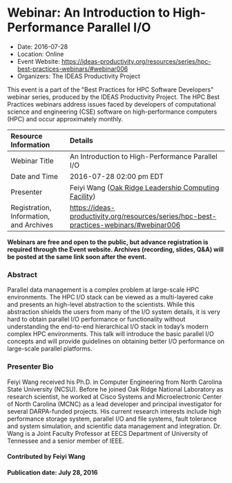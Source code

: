 













			   

<!-- Note: this label does NOT include the trailing colon -->





# Webinar: An Introduction to High-Performance Parallel I/O

- Date: 2016-07-28
- Location: Online
- Event Website: https://ideas-productivity.org/resources/series/hpc-best-practices-webinars/#webinar006
- Organizers: The IDEAS Productivity Project
			   
This event is a part of the "Best Practices for HPC Software
Developers" webinar series, produced by the IDEAS Productivity
Project. The HPC Best Practices webinars address issues faced by
developers of computational science and engineering (CSE) software on
high-performance computers (HPC) and occur approximately monthly.

Resource Information | Details
:--- | :---			   
Webinar Title | An Introduction to High-Performance Parallel I/O
Date and Time | 2016-07-28 02:00 pm EDT
Presenter | Feiyi Wang (<a href="https://www.olcf.ornl.gov/">Oak Ridge Leadership Computing Facility</a>)
Registration, Information, and Archives | 	<https://ideas-productivity.org/resources/series/hpc-best-practices-webinars/#webinar006>	   

**Webinars are free and open to the public, but advance registration is required through the Event website. Archives (recording, slides, Q&A) will be posted at the same link soon after the event.**

### Abstract
<p>Parallel data management is a complex problem at large-scale HPC
environments. The HPC I/O stack can be viewed as a multi-layered cake
and presents an high-level abstraction to the scientists. While this
abstraction shields the users from many of the I/O system details, it
is very hard to obtain parallel I/O performance or functionality
without understanding the end-to-end hierarchical I/O stack in today’s
modern complex HPC environments. This talk will introduce the basic
parallel I/O concepts and will provide guidelines on obtaining better
I/O performance on large-scale parallel platforms.</p>



### Presenter Bio
<p>Feiyi Wang received his Ph.D. in Computer Engineering from North
Carolina State University (NCSU). Before he joined Oak Ridge National
Laboratory as research scientist, he worked at Cisco Systems and
Microelectronic Center of North Carolina (MCNC) as a lead developer
and principal investigator for several DARPA-funded projects.  His
current research interests include high performance storage system,
parallel I/O and file systems, fault tolerance and system simulation,
and scientific data management and integration.  Dr. Wang is a Joint
Faculty Professor at EECS Department of University of Tennessee and a
senior member of IEEE.</p>

    

#### Contributed by Feiyi Wang

#### Publication date: July 28, 2016

<!---
Publish: yes
Categories: skills
Topics: online learning
Level: 2
Prerequisites: default
Aggregate: none
--->






